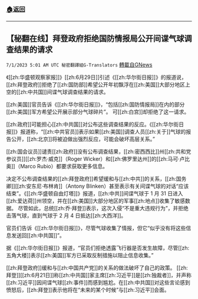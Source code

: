 ###  [:house:返回](README.md)
---


## 【秘翻在线】拜登政府拒绝国防情报局公开间谍气球调查结果的请求
`7/1/2023 5:01 AM UTC 秘密翻譯組G-Translators` [轉載自GNews](https://gnews.org/articles/1428424)

《[[zh:华盛顿观察家报]]》[[zh:6月29日]]引述《[[zh:华尔街日报]]》的报道说，[[zh:拜登政府]]拒绝了[[zh:国防部]]希望公开年初飘浮在[[zh:美国]]大部分地区上空的[[zh:中共国]]间谍气球调查结果的请求。

[[zh:美国]]官员告诉《[[zh:华尔街日报]]》，“包括[[zh:国防情报局]]在内的部分[[zh:美国]]军方希望公开展示部分气球碎片”。 可[[zh:白宫]]却拒绝了这一请求。

[[zh:政府]]可能担心[[zh:中共国]]对公布这些调查结果的反应。《[[zh:华尔街日报]]》报道称，“[[zh:中共官员]]表示如果[[zh:美国]]调查人员[[zh:关于]]气球的报告公开，[[zh:北京]]将被迫做出强烈反应，可能会破坏高层关系。”

[[zh:国会议员]]谴责[[zh:政府]]没有公布调查结果，[[zh:密西西比]]州[[zh:共和党参议员]][[zh:罗杰·威克]]（Roger Wicker）和[[zh:佛罗里达州]]的[[zh:马可·卢比奥]]（Marco Rubio）都要求获取更多信息。

决定不公布调查结果的[[zh:拜登政府]]希望缓和与[[zh:中共]]的关系，[[zh:国务卿]][[zh:安东尼·布林肯]]（Antony Blinken）甚至表示有关间谍气球的对话“应该结束”。《[[zh:华盛顿自由灯塔]]》报道，[[zh:中共]]间谍气球于 1 月 31 日进入[[zh:爱达荷]]州领空，并在[[zh:美国]]大部分地区的军事[[zh:地点]]收集了敏感数据。 尽管如此，总统[[zh:乔·拜登]]表示，这次入侵“不是重大违规行为”，并拒绝击落气球，直到气球于 2 月 4 日抵达[[zh:大西洋]]。

官员们告诉《[[zh:华尔街日报]]》，尽管气球收集了情报，但它“似乎没有将这些信息发送回[[zh:中共国]]”。

据《[[zh:华尔街日报]]》报道，“官员们拒绝透露飞行器是否发生故障，尽管[[zh:五角大楼]]表示[[zh:美国]]军方已采取反制措施以阻止信息收集。”

[[zh:拜登政府]]缓和与[[zh:中国共产党]]的关系的做法破坏了自己的政策。 [[zh:拜登]][[zh:6月21日]]称[[zh:中共国]]家主席[[zh:习近平]]是[[zh:独裁者]]，并声称[[zh:习近平]]因间谍气球[[zh:事件]]而感到尴尬。在[[zh:中共国]]对这些言论感到愤怒后，[[zh:拜登]]表示他将在“未来的某个时候”与[[zh:习近平]]会面。
